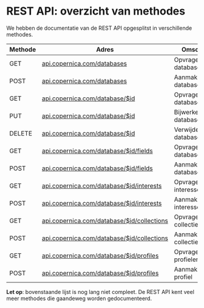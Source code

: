# REST API: overzicht van methodes

We hebben de documentatie van de REST API opgesplitst in verschillende
methodes. 

| Methode   | Adres                                                                                     | Omschrijving                  |
| --------- | ----------------------------------------------------------------------------------------- | ----------------------------- |
| GET       | [api.copernica.com/databases](./rest-get-databases)                                       | Opvragen databases            |
| POST      | [api.copernica.com/databases](./rest-post-databases)                                      | Aanmaken nieuwe database      |
| GET       | [api.copernica.com/database/$id](./rest-get-database)                                     | Opvragen databasegegevens     |
| PUT       | [api.copernica.com/database/$id](./rest-put-database)                                     | Bijwerken databasegegevens    |
| DELETE    | [api.copernica.com/database/$id](./rest-delete-database)                                  | Verwijderen database          |
| GET       | [api.copernica.com/database/$id/fields](./rest-get-database-fields)                       | Opvragen databasevelden       |
| POST      | [api.copernica.com/database/$id/fields](./rest-post-database-fields)                      | Aanmaken databaseveld         |
| GET       | [api.copernica.com/database/$id/interests](./rest-get-database-interests)                 | Opvragen interesses           |
| POST      | [api.copernica.com/database/$id/interests](./rest-post-database-interests)                | Aanmaken interesse            |
| GET       | [api.copernica.com/database/$id/collections](./rest-get-database-collections)             | Opvragen collecties           |
| POST      | [api.copernica.com/database/$id/collections](./rest-post-database-collections)            | Aanmaken collectie            |
| GET       | [api.copernica.com/database/$id/profiles](./rest-get-database-profiles)                   | Opvragen profielen            |
| POST      | [api.copernica.com/database/$id/profiles](./rest-post-database-profiles)                  | Aanmaken nieuw profiel        |


**Let op**: bovenstaande lijst is nog lang niet compleet. De REST API kent veel meer methodes die gaandeweg worden gedocumenteerd.



<!--

| [/database/$databaseID/unsubscribe](./database-unsubscribe-behaviour.md) | GET, POST |
| [/database/$databaseID/callbacks](./database-callbacks.md) | GET, POST |

-->
